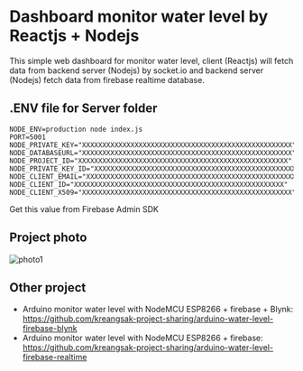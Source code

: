 # Dashboard monitor water level by Reactjs + Nodejs

This simple web dashboard for monitor water level, client (Reactjs) will fetch data from backend server (Nodejs) by socket.io and backend server (Nodejs) fetch data from firebase realtime database.

## .ENV file for Server folder

```
NODE_ENV=production node index.js
PORT=5001
NODE_PRIVATE_KEY="XXXXXXXXXXXXXXXXXXXXXXXXXXXXXXXXXXXXXXXXXXXXXXXXXXXX"
NODE_DATABASEURL="XXXXXXXXXXXXXXXXXXXXXXXXXXXXXXXXXXXXXXXXXXXXXXXXXXXX"
NODE_PROJECT_ID="XXXXXXXXXXXXXXXXXXXXXXXXXXXXXXXXXXXXXXXXXXXXXXXXXXXX"
NODE_PRIVATE_KEY_ID="XXXXXXXXXXXXXXXXXXXXXXXXXXXXXXXXXXXXXXXXXXXXXXXXXXXX"
NODE_CLIENT_EMAIL="XXXXXXXXXXXXXXXXXXXXXXXXXXXXXXXXXXXXXXXXXXXXXXXXXXXX"
NODE_CLIENT_ID="XXXXXXXXXXXXXXXXXXXXXXXXXXXXXXXXXXXXXXXXXXXXXXXXXXXX"
NODE_CLIENT_X509="XXXXXXXXXXXXXXXXXXXXXXXXXXXXXXXXXXXXXXXXXXXXXXXXXXXX"
```

Get this value from Firebase Admin SDK

## Project photo

<img alt="photo1" src="https://i.ibb.co/BfdZWcm/Screenshot-16.png">

## Other project

- Arduino monitor water level with NodeMCU ESP8266 + firebase + Blynk: https://github.com/kreangsak-project-sharing/arduino-water-level-firebase-blynk
- Arduino monitor water level with NodeMCU ESP8266 + firebase: https://github.com/kreangsak-project-sharing/arduino-water-level-firebase-realtime
